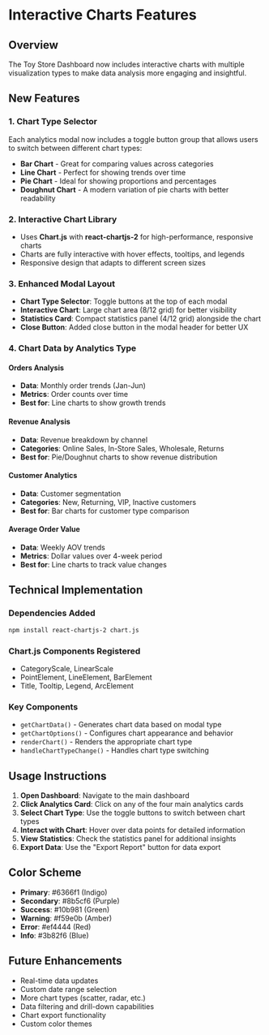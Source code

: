 # Interactive Charts Features

## Overview
The Toy Store Dashboard now includes interactive charts with multiple visualization types to make data analysis more engaging and insightful.

## New Features

### 1. Chart Type Selector
Each analytics modal now includes a toggle button group that allows users to switch between different chart types:
- **Bar Chart** - Great for comparing values across categories
- **Line Chart** - Perfect for showing trends over time
- **Pie Chart** - Ideal for showing proportions and percentages
- **Doughnut Chart** - A modern variation of pie charts with better readability

### 2. Interactive Chart Library
- Uses **Chart.js** with **react-chartjs-2** for high-performance, responsive charts
- Charts are fully interactive with hover effects, tooltips, and legends
- Responsive design that adapts to different screen sizes

### 3. Enhanced Modal Layout
- **Chart Type Selector**: Toggle buttons at the top of each modal
- **Interactive Chart**: Large chart area (8/12 grid) for better visibility
- **Statistics Card**: Compact statistics panel (4/12 grid) alongside the chart
- **Close Button**: Added close button in the modal header for better UX

### 4. Chart Data by Analytics Type

#### Orders Analysis
- **Data**: Monthly order trends (Jan-Jun)
- **Metrics**: Order counts over time
- **Best for**: Line charts to show growth trends

#### Revenue Analysis  
- **Data**: Revenue breakdown by channel
- **Categories**: Online Sales, In-Store Sales, Wholesale, Returns
- **Best for**: Pie/Doughnut charts to show revenue distribution

#### Customer Analytics
- **Data**: Customer segmentation
- **Categories**: New, Returning, VIP, Inactive customers
- **Best for**: Bar charts for customer type comparison

#### Average Order Value
- **Data**: Weekly AOV trends
- **Metrics**: Dollar values over 4-week period
- **Best for**: Line charts to track value changes

## Technical Implementation

### Dependencies Added
```bash
npm install react-chartjs-2 chart.js
```

### Chart.js Components Registered
- CategoryScale, LinearScale
- PointElement, LineElement, BarElement
- Title, Tooltip, Legend, ArcElement

### Key Components
- `getChartData()` - Generates chart data based on modal type
- `getChartOptions()` - Configures chart appearance and behavior
- `renderChart()` - Renders the appropriate chart type
- `handleChartTypeChange()` - Handles chart type switching

## Usage Instructions

1. **Open Dashboard**: Navigate to the main dashboard
2. **Click Analytics Card**: Click on any of the four main analytics cards
3. **Select Chart Type**: Use the toggle buttons to switch between chart types
4. **Interact with Chart**: Hover over data points for detailed information
5. **View Statistics**: Check the statistics panel for additional insights
6. **Export Data**: Use the "Export Report" button for data export

## Color Scheme
- **Primary**: #6366f1 (Indigo)
- **Secondary**: #8b5cf6 (Purple) 
- **Success**: #10b981 (Green)
- **Warning**: #f59e0b (Amber)
- **Error**: #ef4444 (Red)
- **Info**: #3b82f6 (Blue)

## Future Enhancements
- Real-time data updates
- Custom date range selection
- More chart types (scatter, radar, etc.)
- Data filtering and drill-down capabilities
- Chart export functionality
- Custom color themes

